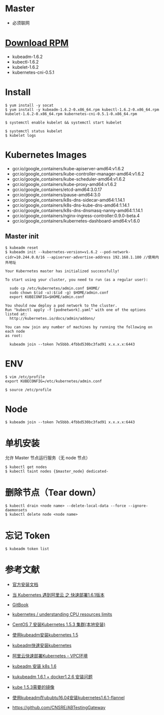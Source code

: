 # Master
- 必须联网

# [Download RPM](https://packages.cloud.google.com/yum/repos/kubernetes-el7-x86_64/repodata/primary.xml)
- kubeadm-1.6.2
- kubectl-1.6.2
- kubelet-1.6.2
- kubernetes-cni-0.5.1

# Install
```
$ yum install -y socat
$ yum install -y kubeadm-1.6.2-0.x86_64.rpm kubectl-1.6.2-0.x86_64.rpm kubelet-1.6.2-0.x86_64.rpm kubernetes-cni-0.5.1-0.x86_64.rpm

$ systemctl enable kubelet && systemctl start kubelet

$ systemctl status kubelet
$ kubelet logs
```

# Kubernetes Images
- gcr.io/google_containers/kube-apiserver-amd64:v1.6.2
- gcr.io/google_containers/kube-controller-manager-amd64:v1.6.2
- gcr.io/google_containers/kube-scheduler-amd64:v1.6.2
- gcr.io/google_containers/kube-proxy-amd64:v1.6.2
- gcr.io/google_containers/etcd-amd64:3.0.17
- gcr.io/google_containers/pause-amd64:3.0
- gcr.io/google_containers/k8s-dns-sidecar-amd64:1.14.1
- gcr.io/google_containers/k8s-dns-kube-dns-amd64:1.14.1
- gcr.io/google_containers/k8s-dns-dnsmasq-nanny-amd64:1.14.1
- gcr.io/google_containers/nginx-ingress-controller:0.9.0-beta.4
- gcr.io/google_containers/kubernetes-dashboard-amd64:v1.6.0




## Master init
```
$ kubeadm reset
$ kubeadm init --kubernetes-version=v1.6.2 --pod-network-cidr=10.244.0.0/16 --apiserver-advertise-address 192.168.1.100 //使用内外地址

Your Kubernetes master has initialized successfully!

To start using your cluster, you need to run (as a regular user):

  sudo cp /etc/kubernetes/admin.conf $HOME/
  sudo chown $(id -u):$(id -g) $HOME/admin.conf
  export KUBECONFIG=$HOME/admin.conf

You should now deploy a pod network to the cluster.
Run "kubectl apply -f [podnetwork].yaml" with one of the options listed at:
  http://kubernetes.io/docs/admin/addons/

You can now join any number of machines by running the following on each node
as root:

  kubeadm join --token 7e5bbb.4fbbd530bc3fad91 x.x.x.x:6443
```

# ENV
```
$ vim /etc/profile
export KUBECONFIG=/etc/kubernetes/admin.conf

$ source /etc/profile
```


# Node
```
$ kubeadm join --token 7e5bbb.4fbbd530bc3fad91 x.x.x.x:6443
```


# 单机安装
允许 Master 节点运行服务（无 node 节点）
```
$ kubectl get nodes
$ kubectl taint nodes {$master_node} dedicated-
```

# 删除节点（Tear down）
```
$ kubectl drain <node name> --delete-local-data --force --ignore-daemonsets
$ kubectl delete node <node name>
```

# 忘记 Token
```
$ kubeadm token list
```


# 参考文献
- [官方安装文档](https://kubernetes.io/docs/getting-started-guides/kubeadm/)
- [当 Kubernetes 遇到阿里云 之 快速部署1.6.1版本](https://yq.aliyun.com/articles/73922?spm=5176.100239.0.0.nmDR1u)
- [GitBook](https://feisky.gitbooks.io/kubernetes/plugins/rbac.html)



- [kubernetes / understanding CPU resources limits](https://stackoverflow.com/questions/42326645/kubernetes-understanding-cpu-resources-limits)

- [CentOS 7 安装Kubernetes 1.5.3 集群(本地安装)](http://yoyolive.com/2017/02/27/Kubernetes-1-5-3-Local-Install/)
- [使用kubeadm安装kubernetes 1.5](http://blog.frognew.com/2017/01/install-kubernetes-with-kubeadm.html)
- [kubeadm快速安装kubernetes](http://zkread.com/article/1233049.html)


- [阿里云快速部署Kubernetes - VPC环境](https://yq.aliyun.com/articles/66474?commentId=6660)
- [kubeadm 安装 k8s 1.6](http://blog.csdn.net/iiiiher/article/details/68946587)
- [kukubeadm 1.6.1 + docker1.2.6 安装问题](http://www.itdadao.com/articles/c15a1285927p0.html)
- [kube 1.5.3需要的镜像](https://hub.docker.com/r/ist0ne/kube-proxy-amd64/)
- [使用kubeadm在ububtu16.04安装kubernetes1.6.1-flannel](http://blog.csdn.net/ximenghappy/article/details/70157361)
- https://github.com/CNSRE/ABTestingGateway

